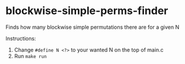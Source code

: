 # blockwise-simple-perms-finder
Finds how many blockwise simple permutations there are for a given N

Instructions:
1. Change ```#define N <?>``` to your wanted N on the top of main.c
2. Run ```make run```
